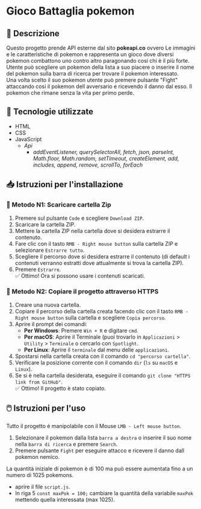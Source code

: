 # Gioco Battaglia pokemon

## 📝 Descrizione
Questo progetto prende API esterne dal sito **pokeapi.co** ovvero Le immagini e le caratteristiche di pokemon e rappresenta un gioco dove diversi pokemon combattono uno contro altro paragonando cosi chi è il più forte.
<br>Utente può scegliere un pokemon della lista a suo piacere o inserire il nome del pokemon sulla barra di ricerca per trovare il pokemon interessato.</br> 
Una volta scelto il suo pokemon utente può premere pulsante "Fight" attaccando cosi il pokemon dell avversario e ricevendo il danno dal esso.
Il pokemon che rimane senza la vita per primo perde.

## 🔧 Tecnologie utilizzate
- HTML
- CSS
- JavaScript
    - *Api*
        - *addEventListener, querySelectorAll, fetch, json, parseInt, Math.floor, Math.random, setTimeout, createElement, add, includes, append, remove, scrollTo, forEach*
  
## 📥 Istruzioni per l'installazione

  ### :small_blue_diamond: Metodo N1: Scaricare cartella Zip
  1. Premere sul pulsante `Code` e scegliere `Download ZIP`.
  2. Scaricare la cartella ZIP.
  3. Mettere la cartella ZIP nella cartella dove si desidera estrarre il contenuto.
  4. Fare clic con il tasto `RMB - Right mouse button` sulla cartella ZIP e selezionare `Estrarre tutto`.
  5. Scegliere il percorso dove si desidera estrarre il contenuto (di default i contenuti verranno estratti dove attualmente si trova la cartella ZIP).
  6. Premere `Estrarre`.
  <br>✅ Ottimo! Ora si possono usare i contenuti scaricati.</br>

### :small_blue_diamond: Metodo N2: Copiare il progetto attraverso HTTPS
1. Creare una nuova cartella.
2. Copiare il percorso della cartella creata facendo clic con il tasto `RMB - Right mouse button` sulla cartella e scegliere `Copia percorso`.
3. Aprire il prompt dei comandi:
    - **Per Windows**: Premere `Win + R` e digitare `cmd`.
    - **Per macOS**: Aprire il Terminale (puoi trovarlo in `Applicazioni` > `Utility` > `Terminale` o cercarlo con `Spotlight`.
    - **Per Linux**: Aprire il `terminale` dal menu delle `applicazioni`.
4. Spostarsi nella cartella creata con il comando `cd "percorso cartella"`.
5. Verificare la posizione corrente con il comando `dir` (`ls` su `macOS` e `Linux`).
6. Se si è nella cartella desiderata, eseguire il comando `git clone "HTTPS link from GitHub"`.
<br>✅ Ottimo! Il progetto è stato copiato.</br>

## 🖱️ Istruzioni per l'uso
Tutto il progetto è manipolabile con il Mouse `LMB - Left mouse button`.

1. Selezionare il pokemon dalla lista `barra a destra` o inserire il suo nome nella `barra di ricerca` e premere `Search`.
2. Premere pulsante `Fight` per eseguire attacco e ricevere il danno dall pokemon nemico.

La quantità iniziale di pokemon è di 100 ma può essere aumentata fino a un numero di 1025 pokemons. 
  - aprire il file `script.js`.
  - In riga 5 `const maxPok = 100;` cambiare la quantità della variabile `maxPok` mettendo quella interessata (max 1025).
